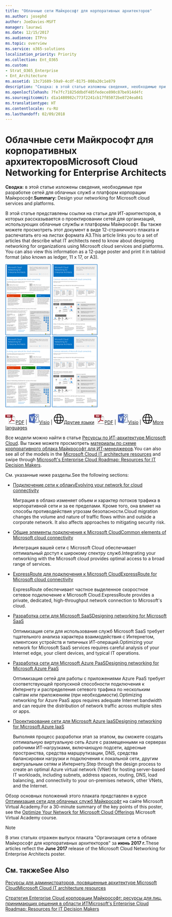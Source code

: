 ```yaml
---
title: "Облачные сети Майкрософт для корпоративных архитекторов"
ms.author: josephd
author: JoeDavies-MSFT
manager: laurawi
ms.date: 12/15/2017
ms.audience: ITPro
ms.topic: overview
ms.service: o365-solutions
localization_priority: Priority
ms.collection: Ent_O365
ms.custom:
- Strat_O365_Enterprise
- Ent_Architecture
ms.assetid: 13c71689-59a9-4cdf-8175-808a20c1e879
description: "Сводка: в этой статье изложены сведения, необходимые при разработке сетей для облачных служб и платформ корпорации Майкрософт."
ms.openlocfilehash: 7fe7fc71825ddbdf485fedece890c87be914d4fc
ms.sourcegitcommit: d1a1480982c773f2241cb17f85072be8724ea841
ms.translationtype: HT
ms.contentlocale: ru-RU
ms.lasthandoff: 02/09/2018
---
```

# <a name="microsoft-cloud-networking-for-enterprise-architects"></a><span data-ttu-id="1120a-103">Облачные сети Майкрософт для корпоративных архитекторов</span><span class="sxs-lookup"><span data-stu-id="1120a-103">Microsoft Cloud Networking for Enterprise Architects</span></span>

 <span data-ttu-id="1120a-104">**Сводка:** в этой статье изложены сведения, необходимые при разработке сетей для облачных служб и платформ корпорации Майкрософт.</span><span class="sxs-lookup"><span data-stu-id="1120a-104">**Summary:** Design your networking for Microsoft cloud services and platforms.</span></span>
  
<span data-ttu-id="1120a-p101">В этой статье представлены ссылки на статьи для ИТ-архитекторов, в которых рассказывается о проектировании сетей для организаций, использующих облачные службы и платформы Майкрософт. Вы также можете просмотреть этот документ в виде 12-страничного плаката и распечатать его на листах формата A3.</span><span class="sxs-lookup"><span data-stu-id="1120a-p101">This article links you to a set of articles that describe what IT architects need to know about designing networking for organizations using Microsoft cloud services and platforms. You can also view this information as a 12-page poster and print it in tabloid format (also known as ledger, 11 x 17, or A3).</span></span>
  
<span data-ttu-id="1120a-107">[![Эскиз: модель организации сети в облаке Майкрософт](images/95e8ab6a-b4d0-4836-acc1-b0b77ebf46e6.png)  
](https://go.microsoft.com/fwlink/p/?linkid=842073)</span><span class="sxs-lookup"><span data-stu-id="1120a-107">[![Thumb image for Microsoft cloud networking model](images/95e8ab6a-b4d0-4836-acc1-b0b77ebf46e6.png)  
](https://go.microsoft.com/fwlink/p/?linkid=842073)</span></span>
  
<span data-ttu-id="1120a-108">![PDF-файл](images/ITPro_Other_PDFicon.png)[PDF](https://go.microsoft.com/fwlink/p/?linkid=842073) | ![Файл Visio](images/ITPro_Other_VisioIcon.jpg)[Visio](https://go.microsoft.com/fwlink/p/?linkid=842074) | ![Страница с версиями на других языках](images/e16c992d-b0f8-48ae-bf44-db7a9fcaab9e.png)[Другие языки](https://www.microsoft.com/download/details.aspx?id=54425)</span><span class="sxs-lookup"><span data-stu-id="1120a-108">![PDF file](images/ITPro_Other_PDFicon.png)[PDF](https://go.microsoft.com/fwlink/p/?linkid=842073) | ![Visio file](images/ITPro_Other_VisioIcon.jpg)[Visio](https://go.microsoft.com/fwlink/p/?linkid=842074) | ![See a page with versions in additional languages](images/e16c992d-b0f8-48ae-bf44-db7a9fcaab9e.png)[More languages](https://www.microsoft.com/download/details.aspx?id=54425)</span></span>
  
<span data-ttu-id="1120a-109">Все модели можно найти в статье [Ресурсы по ИТ-архитектуре Microsoft Cloud](microsoft-cloud-it-architecture-resources.md). Вы также можете просмотреть [материалы по схеме корпоративного облака Майкрософт для ИТ-менеджеров](https://aka.ms/cloudarchitecture).</span><span class="sxs-lookup"><span data-stu-id="1120a-109">You can also see all of the models in the [Microsoft Cloud IT architecture resources](microsoft-cloud-it-architecture-resources.md) and swipe through [Microsoft's Enterprise Cloud Roadmap: Resources for IT Decision Makers](https://aka.ms/cloudarchitecture).</span></span>
  
<span data-ttu-id="1120a-110">См. указанные ниже разделы.</span><span class="sxs-lookup"><span data-stu-id="1120a-110">See the following sections:</span></span>
  
- [<span data-ttu-id="1120a-111">Подключение сети к облаку</span><span class="sxs-lookup"><span data-stu-id="1120a-111">Evolving your network for cloud connectivity</span></span>](evolving-your-network-for-cloud-connectivity.md)
    
    <span data-ttu-id="1120a-p102">Миграция в облако изменяет объем и характер потоков трафика в корпоративной сети и за ее пределами. Кроме того, она влияет на способы противодействия угрозам безопасности.</span><span class="sxs-lookup"><span data-stu-id="1120a-p102">Cloud migration changes the volume and nature of traffic flows within and outside a corporate network. It also affects approaches to mitigating security risk.</span></span>
    
- [<span data-ttu-id="1120a-114">Общие элементы подключения к Microsoft Cloud</span><span class="sxs-lookup"><span data-stu-id="1120a-114">Common elements of Microsoft cloud connectivity</span></span>](common-elements-of-microsoft-cloud-connectivity.md)
    
    <span data-ttu-id="1120a-115">Интеграция вашей сети с Microsoft Cloud обеспечивает оптимальный доступ к широкому спектру служб.</span><span class="sxs-lookup"><span data-stu-id="1120a-115">Integrating your networking with the Microsoft cloud provides optimal access to a broad range of services.</span></span>
    
- [<span data-ttu-id="1120a-116">ExpressRoute для подключения к Microsoft Cloud</span><span class="sxs-lookup"><span data-stu-id="1120a-116">ExpressRoute for Microsoft cloud connectivity</span></span>](expressroute-for-microsoft-cloud-connectivity.md)
    
    <span data-ttu-id="1120a-117">ExpressRoute обеспечивает частное выделенное скоростное сетевое подключение к Microsoft Cloud.</span><span class="sxs-lookup"><span data-stu-id="1120a-117">ExpressRoute provides a private, dedicated, high-throughput network connection to Microsoft's cloud.</span></span>
    
- [<span data-ttu-id="1120a-118">Разработка сети для Microsoft SaaS</span><span class="sxs-lookup"><span data-stu-id="1120a-118">Designing networking for Microsoft SaaS</span></span>](designing-networking-for-microsoft-saas.md)
    
    <span data-ttu-id="1120a-119">Оптимизация сети для использования служб Microsoft SaaS требует тщательного анализа характера взаимодействия с Интернетом, клиентских устройств и типичных ИТ-операций.</span><span class="sxs-lookup"><span data-stu-id="1120a-119">Optimizing your network for Microsoft SaaS services requires careful analysis of your Internet edge, your client devices, and typical IT operations.</span></span>
    
- [<span data-ttu-id="1120a-120">Разработка сети для Microsoft Azure PaaS</span><span class="sxs-lookup"><span data-stu-id="1120a-120">Designing networking for Microsoft Azure PaaS</span></span>](designing-networking-for-microsoft-azure-paas.md)
    
    <span data-ttu-id="1120a-121">Оптимизация сетей для работы с приложениями Azure PaaS требует соответствующей пропускной способности подключения к Интернету и распределения сетевого трафика по нескольким сайтам или приложениям (при необходимости).</span><span class="sxs-lookup"><span data-stu-id="1120a-121">Optimizing networking for Azure PaaS apps requires adequate Internet bandwidth and can require the distribution of network traffic across multiple sites or apps.</span></span>
    
- [<span data-ttu-id="1120a-122">Проектирование сети для Microsoft Azure IaaS</span><span class="sxs-lookup"><span data-stu-id="1120a-122">Designing networking for Microsoft Azure IaaS</span></span>](designing-networking-for-microsoft-azure-iaas.md)
    
    <span data-ttu-id="1120a-123">Выполняя процесс разработки этап за этапом, вы сможете создать оптимальную виртуальную сеть Azure с размещенными на серверах рабочими ИТ-нагрузками, включающую подсети, адресные пространства, средства маршрутизации, DNS, средства балансировки нагрузки и подключения к локальной сети, другим виртуальным сетям и Интернету.</span><span class="sxs-lookup"><span data-stu-id="1120a-123">Step through the design process to create an optimal Azure virtual network (VNet) for hosting server-based IT workloads, including subnets, address spaces, routing, DNS, load balancing, and connectivity to your on-premises network, other VNets, and the Internet.</span></span>
    
<span data-ttu-id="1120a-124">Обзор основных положений этого плаката представлен в курсе [Оптимизация сети для облачных служб Майкрософт](https://mva.microsoft.com/ru-RU/training-courses/optimize-your-network-for-microsoft-cloud-offerings-17743) на сайте Microsoft Virtual Academy.</span><span class="sxs-lookup"><span data-stu-id="1120a-124">For a 30-minute summary of the key points of this poster, see the [Optimize Your Network for Microsoft Cloud Offerings](https://mva.microsoft.com/ru-RU/training-courses/optimize-your-network-for-microsoft-cloud-offerings-17743) Microsoft Virtual Academy course.</span></span>
  
> [!NOTE]
> <span data-ttu-id="1120a-125">В этих статьях отражен выпуск плаката "Организация сети в облаке Майкрософт для корпоративных архитекторов" за **июнь 2017 г.**</span><span class="sxs-lookup"><span data-stu-id="1120a-125">These articles reflect the **June 2017** release of the Microsoft Cloud Networking for Enterprise Architects poster.</span></span>
  
## <a name="see-also"></a><span data-ttu-id="1120a-126">См. также</span><span class="sxs-lookup"><span data-stu-id="1120a-126">See Also</span></span>

[<span data-ttu-id="1120a-127">Ресурсы для администраторов, посвященные архитектуре Microsoft Cloud</span><span class="sxs-lookup"><span data-stu-id="1120a-127">Microsoft Cloud IT architecture resources</span></span>](microsoft-cloud-it-architecture-resources.md)

[<span data-ttu-id="1120a-128">Стратегия Enterprise Cloud корпорации Майкрософт: ресурсы для лиц, принимающих решения в области ИТ</span><span class="sxs-lookup"><span data-stu-id="1120a-128">Microsoft's Enterprise Cloud Roadmap: Resources for IT Decision Makers</span></span>](https://sway.com/FJ2xsyWtkJc2taRD)




